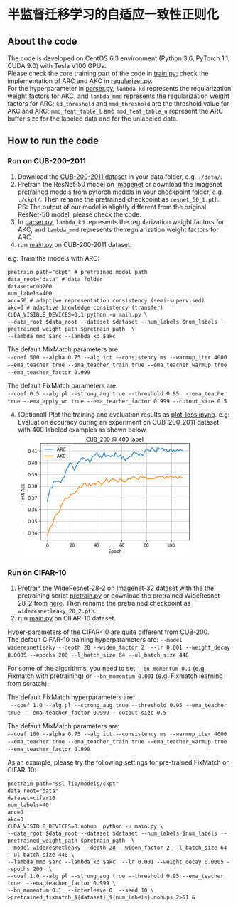# 半监督迁移学习的自适应一致性正则化


## About the code
The code is developed on CentOS 6.3 environment (Python 3.6, PyTorch 1.1, CUDA 9.0) with Tesla V100 GPUs.   
Please check the core training part of the code in [train.py](ssl_lib/trainer/train.py); check the implementation of ARC and AKC in [regularizer.py](ssl_lib/consistency/regularizer.py).  
For the hyperparameter in [parser.py](parser.py),  `lambda_kd` represents the regularization weight factors for AKC, and `lambda_mmd` represents the regularization weight factors for ARC;
`kd_threshold` and `mmd_threshold` are the threshold value for AKC and ARC;
`mmd_feat_table_l` and `mmd_feat_table_u` represent the ARC buffer size for the labeled data and for the unlabeled data.

## How to run the code

### Run on CUB-200-2011

1) Download the [CUB-200-2011 dataset](http://www.vision.caltech.edu/visipedia/CUB-200-2011.html) in your data folder, e.g. `./data/`.
2) Pretrain the ResNet-50 model on [Imagenet](http://image-net.org/download-images) or download the Imagenet pretrained models from [pytorch.models](https://download.pytorch.org/models/resnet50-19c8e357.pth) in your checkpoint folder, e.g. `./ckpt/`. Then rename the pretrained checkpoint as `resnet_50_1.pth`.  
PS: The output of our model is slightly different from the original ResNet-50 model, please check the code.
3) In [parser.py](parser.py), `lambda_kd` represents the regularization weight factors for AKC, and  `lambda_mmd` represents the regularization weight factors for ARC.   
4) run [main.py](main.py) on CUB-200-2011 dataset.  
 
e.g: Train the models with ARC:
```
pretrain_path="ckpt" # pretrained model path
data_root="data" # data folder
dataset=cub200
num_labels=400
arc=50 # adaptive representation consistency (semi-supervised)
akc=0 # adaptive knowledge consistency (transfer)
CUDA_VISIBLE_DEVICES=0,1 python -u main.py \
--data_root $data_root --dataset $dataset --num_labels $num_labels --pretrained_weight_path $pretrain_path  \
--lambda_mmd $arc --lambda_kd $akc 
```

The default MixMatch parameters are:   
`--coef 500 --alpha 0.75 --alg ict --consistency ms --warmup_iter 4000 --ema_teacher true --ema_teacher_train true --ema_teacher_warmup true --ema_teacher_factor 0.999`

The default FixMatch parameters are:   
`--coef 0.5 --alg pl --strong_aug true --threshold 0.95  --ema_teacher true --ema_apply_wd true --ema_teacher_factor 0.999 --cutout_size 0.5`

4) (Optional) Plot the training and evaluation results as [plot_loss.ipynb](plot_loss.ipynb).
e.g: Evaluation accuracy during an experiment on CUB_200_2011 dataset with 400 labeled examples as shown below.  
![acc_curve](../figs/acc_curve.png)    

### Run on CIFAR-10

1) Pretrain the WideResnet-28-2 on [Imagenet-32 dataset](https://patrykchrabaszcz.github.io/Imagenet32/) with the the pretraining script [pretrain.py](pretrain.py) or download the pretrained WideResnet-28-2 from [here](ssl_lib/models/ckpt/wideresnetleaky_28_2.pth). 
Then rename the pretrained checkpoint as `wideresnetleaky_28_2.pth`.
2) run [main.py](main.py) on CIFAR-10 dataset. 

Hyper-parameters of the CIFAR-10 are quite different from CUB-200.  
The default CIFAR-10 training hyperparameters are:
` --model wideresnetleaky --depth 28 --widen_factor 2  --lr 0.001 --weight_decay 0.0005 --epochs 200 --l_batch_size 64 --ul_batch_size 448 `

For some of the algorithms, you need to set `--bn_momentum 0.1` (e.g. Fixmatch with pretraining) or  `--bn_momentum 0.001` (e.g. Fixmatch learning from scratch).

The default FixMatch hyperparameters are:    
` --coef 1.0 --alg pl --strong_aug true --threshold 0.95 --ema_teacher true  --ema_teacher_factor 0.999 --cutout_size 0.5`

The default MixMatch parameters are:   
`--coef 100 --alpha 0.75 --alg ict --consistency ms --warmup_iter 4000 --ema_teacher true --ema_teacher_train true --ema_teacher_warmup true --ema_teacher_factor 0.999`

As an example, please try the following settings for pre-trained FixMatch on CIFAR-10:
```
pretrain_path="ssl_lib/models/ckpt"
data_root="data"
dataset=cifar10
num_labels=40
arc=0 
akc=0 
CUDA_VISIBLE_DEVICES=0 nohup  python -u main.py \
--data_root $data_root --dataset $dataset --num_labels $num_labels --pretrained_weight_path $pretrain_path  \
--model wideresnetleaky --depth 28 --widen_factor 2 --l_batch_size 64 --ul_batch_size 448 \   
--lambda_mmd $arc --lambda_kd $akc  --lr 0.001 --weight_decay 0.0005 --epochs 200  \
--coef 1.0 --alg pl --strong_aug true --threshold 0.95 --ema_teacher true  --ema_teacher_factor 0.999 \
--bn_momentum 0.1  --interleave 0  --seed 10 \
>pretrained_fixmatch_${dataset}_${num_labels}.nohups 2>&1 &
```
